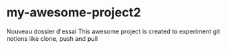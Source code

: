 # my-awesome-project2
Nouveau dossier d'essai
This awesome project is created to experiment git notions like clone, push and pull
